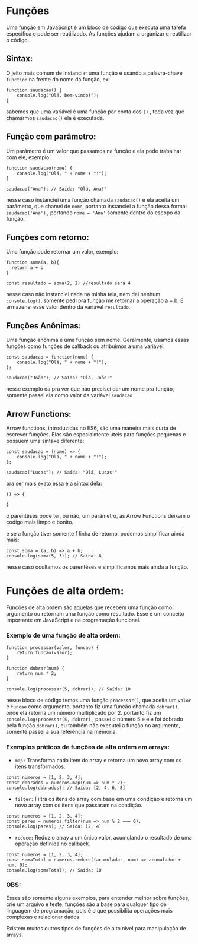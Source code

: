 # Funções

Uma função em JavaScript é um bloco de código que executa uma tarefa específica e pode ser reutilizado. As funções ajudam a organizar e reutilizar o código.

## Sintax:

O jeito mais comum de instanciar uma função é usando a palavra-chave ` function ` na frente do nome da função, ex:

```
function saudacao() {
    console.log("Olá, bem-vindo!");
}
```

sabemos que uma variável é uma função por conta dos `()` , toda vez que chamarmos `saudacao()` ela é executada.

## Função com parâmetro:

Um parâmetro é um valor que passamos na função e ela pode trabalhar com ele, exemplo:

```
function saudacao(nome) {
    console.log("Olá, " + nome + "!");
}

saudacao("Ana"); // Saída: "Olá, Ana!"
```

nesse caso instanciei uma função chamada `saudacao()` e ela aceita um parâmetro, que chamei de `nome`, portanto instanciei a função dessa forma: `saudacao('Ana')` , portando `nome = 'Ana'` somente dentro do escopo da função.

## Funções com retorno:

Uma função pode retornar um valor, exemplo:

```
function soma(a, b){
  return a + b
}

const resultado = soma(2, 2) //resultado será 4
```

nesse caso não instanciei nada na minha tela, nem dei nenhum `console.log()`, somente pedi pra função me retornar a operação a + b. E armazenei esse valor dentro da variável `resultado`.

## Funções Anônimas:

Uma função anônima é uma função sem nome. Geralmente, usamos essas funções como funções de callback ou atribuímos a uma variável.

```
const saudacao = function(nome) {
    console.log("Olá, " + nome + "!");
};

saudacao("João"); // Saída: "Olá, João!"
```

nesse exemplo da pra ver que não precisei dar um nome pra função, somente passei ela como valor da variável `saudacao`

## Arrow Functions:

Arrow functions, introduzidas no ES6, são uma maneira mais curta de escrever funções. Elas são especialmente úteis para funções pequenas e possuem uma sintaxe diferente:

```
const saudacao = (nome) => {
    console.log("Olá, " + nome + "!");
};

saudacao("Lucas"); // Saída: "Olá, Lucas!"
```

pra ser mais exato essa é a sintax dela:

```
() => {

}
```

o parentêses pode ter, ou não, um parâmetro, as Arrow Functions deixam o código mais limpo e bonito.

e se a função tiver somente 1 linha de retorno, podemos simplificar ainda mais:

```
const soma = (a, b) => a + b;
console.log(soma(5, 3)); // Saída: 8

```

nesse caso ocultamos os parentêses e simplificamos mais ainda a função.

# Funções de alta ordem:

Funções de alta ordem são aquelas que recebem uma função como argumento ou retornam uma função como resultado. Esse é um conceito importante em JavaScript e na programação funcional.

### Exemplo de uma função de alta ordem:

```
function processar(valor, funcao) {
    return funcao(valor);
}

function dobrar(num) {
    return num * 2;
}

console.log(processar(5, dobrar)); // Saída: 10
```

nesse bloco de código temos uma função `processar()`, que aceita um `valor` e `funcao` como argumento, portanto fiz uma função chamada `dobrar()`, onde ela retorna um número multiplicado por 2. portanto fiz um `console.log(processar(5, dobrar)` , passei o número 5 e ele foi dobrado pela função `dobrar()`, eu também não executei a função no argumento, somente passei a sua referência na mémoria.

### Exemplos práticos de funções de alta ordem em arrays:

- `map:` Transforma cada item do array e retorna um novo array com os itens transformados.
```
const numeros = [1, 2, 3, 4];
const dobrados = numeros.map(num => num * 2);
console.log(dobrados); // Saída: [2, 4, 6, 8]
```

- `filter:` Filtra os itens do array com base em uma condição e retorna um novo array com os itens que passaram na condição.

```
const numeros = [1, 2, 3, 4];
const pares = numeros.filter(num => num % 2 === 0);
console.log(pares); // Saída: [2, 4]
```

- `reduce:` Reduz o array a um único valor, acumulando o resultado de uma operação definida no callback.

```
const numeros = [1, 2, 3, 4];
const somaTotal = numeros.reduce((acumulador, num) => acumulador + num, 0);
console.log(somaTotal); // Saída: 10
```

### OBS:

Esses são somente alguns exemplos, para entender melhor sobre funções, crie um arquivo e teste, funções são a base para qualquer tipo de linguagem de programação, pois é o que possibilita operações mais complexas e relacionar dados.

Existem muitos outros tipos de funções de alto nivel para manipulação de arrays.